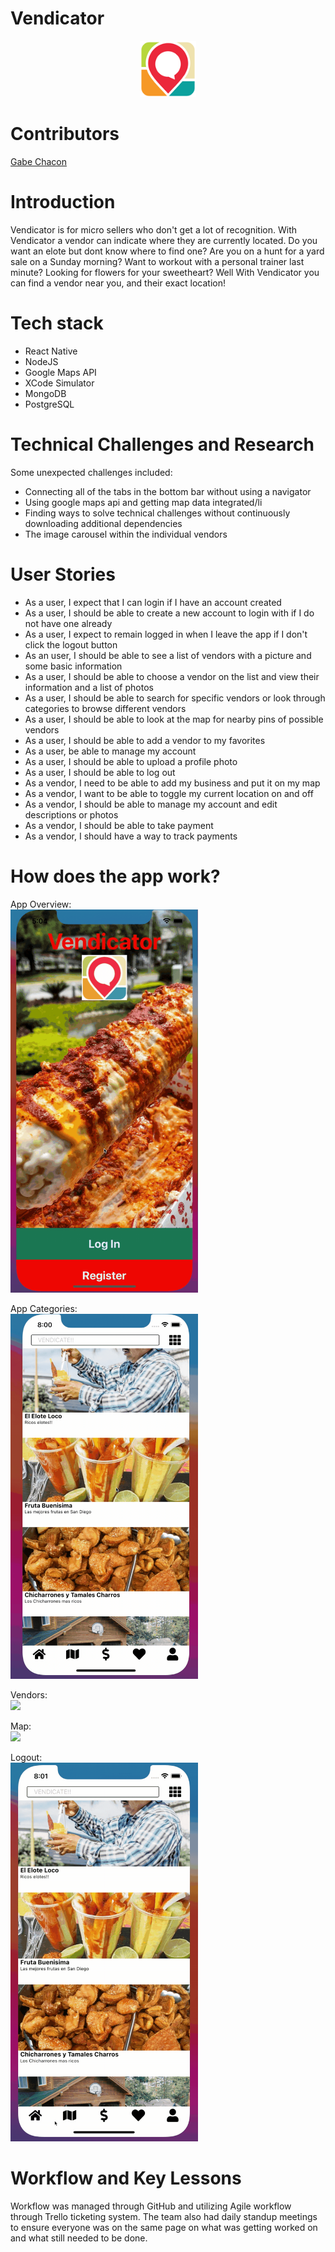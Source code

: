 # Vendicator

<p align="center">
  <a href="https://github.com/gabinochacon8/Vendicator2">
    <img src="./vendicator/app/assets/myLogo.png" alt="Logo" width="90" height="90">
  </a>
</p>

# Contributors

[Gabe Chacon](https://github.com/gabinochacon8 "Gabe Chacon")

# Introduction

Vendicator is for micro sellers who don't get a lot of recognition. With Vendicator a vendor can indicate where they are currently located. Do you want an elote but dont know where to find one? Are you on a hunt for a yard sale on a Sunday morning? Want to workout with a personal trainer last minute? Looking for flowers for your sweetheart? Well With Vendicator you can find a vendor near you, and their exact location!

# Tech stack

<ul>
<li>React Native</li>
<li>NodeJS</li>
<li>Google Maps API</li>
<li>XCode Simulator</li>
<li>MongoDB</li>
<li>PostgreSQL</li>
</ul>

# Technical Challenges and Research

Some unexpected challenges included:

<ul>
<li>Connecting all of the tabs in the bottom bar without using a navigator</li>
<li>Using google maps api and getting map data integrated/li
<li>Finding ways to solve technical challenges without continuously downloading additional dependencies</li>
<li>The image carousel within the individual vendors</li>
</ul>

# User Stories

<ul>
<li>As a user, I expect that I can login if I have an account created</li>
<li>As a user, I should be able to create a new account to login with if I do not have one already</li>
<li>As a user, I expect to remain logged in when I leave the app if I don't click the logout button</li>
<li>As an user, I should be able to see a list of vendors with a picture and some basic information</li>
<li>As a user, I should be able to choose a vendor on the list and view their information and a list of photos</li>
<li>As a user, I should be able to search for specific vendors or look through categories to browse different vendors</li>
<li>As a user, I should be able to look at the map for nearby pins of possible vendors</li>
<li>As a user, I should be able to add a vendor to my favorites</li>
<li>As a user, be able to manage my account</li>
<li>As a user, I should be able to upload a profile photo</li>
<li>As a user, I should be able to log out</li>
<li>As a vendor, I need to be able to add my business and put it on my map</li>
<li>As a vendor, I want to be able to toggle my current location on and off</li>
<li>As a vendor, I should be able to manage my account and edit descriptions or photos</li>
<li>As a vendor, I should be able to take payment</li>
<li>As a vendor, I should have a way to track payments</li>
</ul>

# How does the app work?

App Overview:
<br />
<img src="./vendicator/app/assets/Voverview.gif" width="300">

App Categories:
<br />
<img src="./vendicator/app/assets/Vcategories.gif" width="300">

Vendors:
<br />
<img src="./vendicator/app/assets/Vvendors.gif" width="300">

Map:
<br />
<img src="./vendicator/app/assets/Vmaps.gif" width="300">

Logout:
<br />
<img src="./vendicator/app/assets/Vlogout.gif" width="300">

# Workflow and Key Lessons

Workflow was managed through GitHub and utilizing Agile workflow through Trello ticketing system. The team also had daily standup meetings to ensure everyone was on the same page on what was getting worked on and what still needed to be done.
